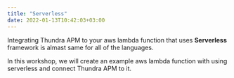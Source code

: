 ```yaml
---
title: "Serverless"
date: 2022-01-13T10:42:03+03:00
---
```



Integrating Thundra APM to your aws lambda function that uses **Serverless** framework is almast same for all of the languages. 

In this workshop, we will create an example aws lambda function with using serverless and connect Thundra APM to it.

<div w3-include-html="serverless_html_content/languages_tab_bar.html"></div>
<link rel="stylesheet" href="master.css">


<include src="serverless_html_content/languages_tab_bar.html"></include>
<script>
includeHTML();
</script>